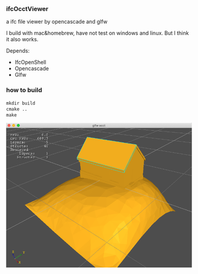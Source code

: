 ### ifcOcctViewer 

a ifc file viewer by opencascade and glfw

I build with mac&homebrew, have not test on windows and linux. But I think it also works.

Depends:

* IfcOpenShell
* Opencascade
* Glfw


### how to build

```
mkdir build
cmake ..
make
```

![ifcOcctViewer](ifcOcctViewer.png)
